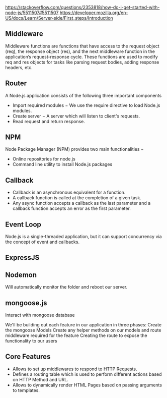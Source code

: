 https://stackoverflow.com/questions/2353818/how-do-i-get-started-with-node-js/5511507#5511507
https://developer.mozilla.org/en-US/docs/Learn/Server-side/First_steps/Introduction

## Middleware
Middleware functions are functions that have access to the request object (req), the response object (res), and the next middleware function in the application’s request-response cycle. These functions are used to modify req and res objects for tasks like parsing request bodies, adding response headers, etc.

## Router


A Node.js application consists of the following three important components
* Import required modules − We use the require directive to load Node.js modules.
* Create server − A server which will listen to client's requests.
* Read request and return response.

## NPM
Node Package Manager (NPM) provides two main functionalities −
* Online repositories for node.js
* Command line utility to install Node.js packages

## Callback
* Callback is an asynchronous equivalent for a function.
* A callback function is called at the completion of a given task.
* Any async function accepts a callback as the last parameter and a callback function accepts an error as the first parameter.

## Event Loop
Node.js is a single-threaded application, but it can support concurrency via the concept of event and callbacks.

## ExpressJS

## Nodemon
Will automatically monitor the folder and reboot our server.

## mongoose.js
Interact with mongoose database

We'll be building out each feature in our application in three phases:
Create the mongoose Models
Create any helper methods on our models and route middleware required for the feature
Creating the route to expose the functionality to our users

## Core Features

* Allows to set up middlewares to respond to HTTP Requests.
* Defines a routing table which is used to perform different actions based on HTTP Method and URL.
* Allows to dynamically render HTML Pages based on passing arguments to templates.

